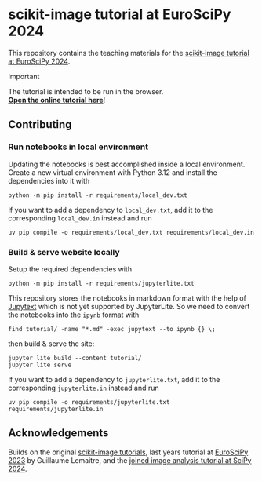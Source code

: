 # scikit-image tutorial at EuroSciPy 2024

This repository contains the teaching materials for the [scikit-image tutorial at EuroSciPy 2024](https://pretalx.com/euroscipy-2024/talk/ZVBAKK/).

> [!IMPORTANT]  
> The tutorial is intended to be run in the browser. \
> **[Open the online tutorial here](https://scikit-image.org/euroscipy24-tutorial/lab/index.html?path=00_start.ipynb)**!


## Contributing

### Run notebooks in local environment

Updating the notebooks is best accomplished inside a local environment.
Create a new virtual environment with Python 3.12 and install the dependencies into it with

```shell
python -m pip install -r requirements/local_dev.txt
```

If you want to add a dependency to `local_dev.txt`, add it to the corresponding `local_dev.in` instead and run

```shell
uv pip compile -o requirements/local_dev.txt requirements/local_dev.in
```


### Build & serve website locally

Setup the required dependencies with

```shell
python -m pip install -r requirements/jupyterlite.txt
```

This repository stores the notebooks in markdown format with the help of [Jupytext](https://jupytext.readthedocs.io/en/latest/) which is not yet supported by JupyterLite.
So we need to convert the notebooks into the `ipynb` format with

```shell
find tutorial/ -name "*.md" -exec jupytext --to ipynb {} \;
```

then build & serve the site:

```shell
jupyter lite build --content tutorial/
jupyter lite serve
```

If you want to add a dependency to `jupyterlite.txt`, add it to the corresponding `jupyterlite.in` instead and run

```shell
uv pip compile -o requirements/jupyterlite.txt requirements/jupyterlite.in
```


## Acknowledgements

Builds on the original [scikit-image tutorials](https://github.com/scikit-image/skimage-tutorials), last years tutorial at [EuroSciPy 2023](https://github.com/glemaitre/euroscipy-2023-scikit-image) by Guillaume Lemaitre, and the [joined image analysis tutorial at SciPy 2024](https://github.com/scipy-2024-image-analysis/tutorial).
